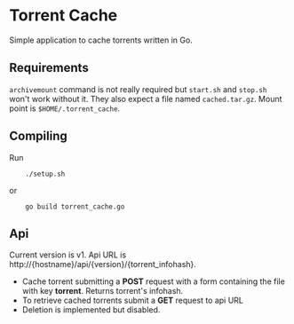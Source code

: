 Torrent Cache
=============
Simple application to cache torrents written in Go.

Requirements
------------
`archivemount` command is not really required but `start.sh` and `stop.sh` won't work without it. They also expect a file named `cached.tar.gz`. Mount point is `$HOME/.torrent_cache`.


Compiling
---------
Run
```
    ./setup.sh
```
or
```
    go build torrent_cache.go
```
Api
---
Current version is v1.
Api URL is http://{hostname}/api/{version}/{torrent_infohash}.
* Cache torrent submitting a __POST__ request with a form containing the file with key __torrent__. Returns torrent's infohash.
* To retrieve cached torrents submit a __GET__ request to api URL
* Deletion is implemented but disabled.
